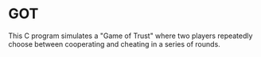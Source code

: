 # GOT
This C program simulates a "Game of Trust" where two players repeatedly choose between cooperating and cheating in a series of rounds. 

